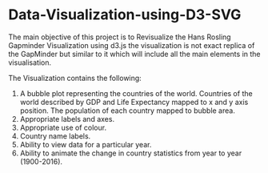 # Data-Visualization-using-D3-SVG

The main objective of this project is to Revisualize the Hans Rosling Gapminder Visualization using d3.js
the visualization is not exact replica of the GapMinder but similar to it which will include all the main 
elements in the visualisation. 

The Visualization contains the following:
1) A bubble	plot representing the countries	of the world. Countries of the world described by GDP and Life
Expectancy mapped	to x and y axis position. The population of each country mapped to bubble area.
2) Appropriate labels and axes.
3) Appropriate use of colour.
4) Country name labels.
5) Ability to view data for	a particular year.
6) Ability to animate the change in country	statistics from year to year (1900-2016).

